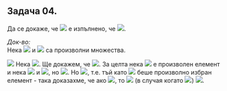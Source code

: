 ## Задача 04.

Да се докаже, че <img src="https://latex.codecogs.com/svg.latex?\Large&space;\forall{A,B,C}"> е изпълнено, че <img src="https://latex.codecogs.com/svg.latex?\Large&space;A\subseteq{B\cup{C}}\Leftrightarrow{A\setminus{B}}\subseteq{C}">.

*Док-во:*<br>
Нека <img src="https://latex.codecogs.com/svg.latex?\Large&space;A,B"> и <img src="https://latex.codecogs.com/svg.latex?\Large&space;C"> са произволни множества.

<img src="https://latex.codecogs.com/svg.latex?\Large&space;(\Rightarrow)"> Нека <img src="https://latex.codecogs.com/svg.latex?\Large&space;A\subseteq{B\cup{C}}">. Ще докажем, че <img src="https://latex.codecogs.com/svg.latex?\Large&space;A\setminus{B}\subseteq{C}">. За целта нека <img src="https://latex.codecogs.com/svg.latex?\Large&space;x"> е произволен елемент и нека <img src="https://latex.codecogs.com/svg.latex?\Large&space;x\in{A\setminus{B}}\stackrel{\text{def.}}{\Rightarrow}x\in{A}"> и <img src="https://latex.codecogs.com/svg.latex?\Large&space;x\notin{B}">, но <img src="https://latex.codecogs.com/svg.latex?\Large&space;A\subseteq{B\cup{C}}\Rightarrow{x\in{B\cup{C}}}">. Но <img src="https://latex.codecogs.com/svg.latex?\Large&space;x\notin{B}\Rightarrow{x\in{C}}">, т.е. тъй като <img src="https://latex.codecogs.com/svg.latex?\Large&space;x"> беше произволно избран елемент - така доказахме, че ако <img src="https://latex.codecogs.com/svg.latex?\Large&space;x\in{A\setminus{B}}">, то <img src="https://latex.codecogs.com/svg.latex?\Large&space;x\in{C}"> (в случая когато <img src="https://latex.codecogs.com/svg.latex?\Large&space;A\subseteq{B\cup{C}}">) <img src="https://latex.codecogs.com/svg.latex?\Large&space;\Rightarrow{A\setmins{B}}\subseteq{C}">.

